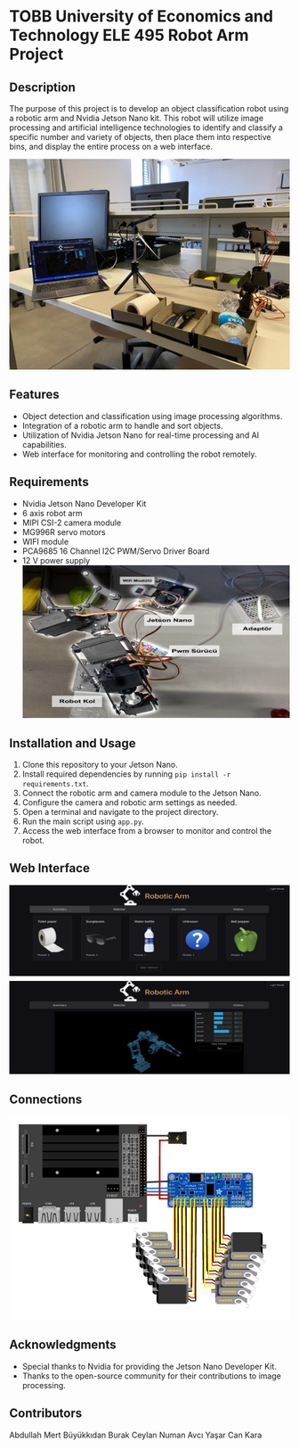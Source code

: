 # TOBB University of Economics and Technology ELE 495 Robot Arm Project

## Description
The purpose of this project is to develop an object classification robot using a robotic arm and Nvidia Jetson Nano kit. This robot will utilize image processing and artificial intelligence technologies to identify and classify a specific number and variety of objects, then place them into respective bins, and display the entire process on a web interface.


![Robot Arm Project](sources/proje5.jpg)


## Features
- Object detection and classification using image processing algorithms.
- Integration of a robotic arm to handle and sort objects.
- Utilization of Nvidia Jetson Nano for real-time processing and AI capabilities.
- Web interface for monitoring and controlling the robot remotely.

## Requirements
- Nvidia Jetson Nano Developer Kit
- 6 axis robot arm 
- MIPI CSI-2 camera module
- MG996R servo motors
- WIFI module
- PCA9685 16 Channel I2C PWM/Servo Driver Board
- 12 V power supply
![Requirements](sources/proje1.png)


## Installation and Usage
1. Clone this repository to your Jetson Nano.
2. Install required dependencies by running `pip install -r requirements.txt`.
3. Connect the robotic arm and camera module to the Jetson Nano.
4. Configure the camera and robotic arm settings as needed.
5. Open a terminal and navigate to the project directory.
6. Run the main script using `app.py`.
7. Access the web interface from a browser to monitor and control the robot.


## Web Interface 
![Web Interface](sources/proje2.png)

## Connections
![Web Interface](sources/proje4.png)

## Acknowledgments
- Special thanks to Nvidia for providing the Jetson Nano Developer Kit.
- Thanks to the open-source community for their contributions to image processing.

## Contributors
Abdullah Mert Büyükkıdan
Burak Ceylan
Numan Avcı
Yaşar Can Kara
